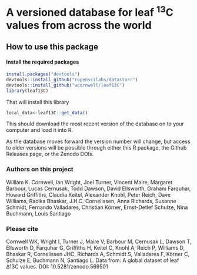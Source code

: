 # A versioned database for leaf <sup>13</sup>C values from across the world

## How to use this package

#### Install the required packages

```r
install.packages("devtools")
devtools::install_github("ropenscilabs/datastorr")
devtools::install_github("wcornwell/leaf13C")
library(leaf13C)
```
That will install this library

```r
local_data<-leaf13C::get_data()
```
This should download the most recent version of the database on to your computer and load it into R.  

As the database moves forward the version number will change, but access to older versions will be possible through either this R package, the Github Releases page, or the Zenodo DOIs.

### Authors on this project

William K. Cornwell, Ian Wright, Joel Turner, Vincent Maire, Margaret Barbour, Lucas Cernusak, Todd Dawson,
David Ellsworth, Graham Farquhar, Howard Griffiths, Claudia Keitel, Alexander Knohl, Peter Reich,
Dave Williams, Radika Bhaskar, J.H.C. Cornelissen,
Anna Richards, Susanne Schmidt, Fernando Valladares, Christian Körner, Ernst-Detlef Schulze, Nina Buchmann, Louis Santiago

### Please cite

Cornwell WK, Wright I, Turner J, Maire V, Barbour M, Cernusak L, Dawson T, Ellsworth D, Farquhar G, Griffiths H, Keitel C, Knohl A, Reich P, Williams D, Bhaskar R, Cornelissen JHC, Richards A, Schmidt S, Valladares F, Körner C, Schulze E, Buchmann N, Santiago L. Data from:  A global dataset of leaf ∆13C values. DOI: 10.5281/zenodo.569501
